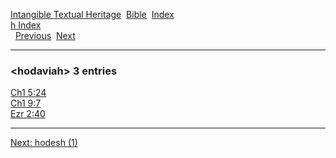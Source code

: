 [Intangible Textual Heritage](../../index)  [Bible](../index) 
[Index](index)   
[h Index](_h_)  
  [Previous](c05514)  [Next](c05516) 

------------------------------------------------------------------------

### &lt;hodaviah&gt; 3 entries

[Ch1 5:24](../kjv/ch1005.htm#024)  
[Ch1 9:7](../kjv/ch1009.htm#007)  
[Ezr 2:40](../kjv/ezr002.htm#040)  

------------------------------------------------------------------------

[Next: hodesh (1)](c05516)
